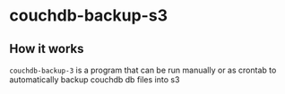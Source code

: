 # couchdb-backup-s3


## How it works
`couchdb-backup-3` is a program that can be run manually or as crontab to
automatically backup couchdb db files into s3
